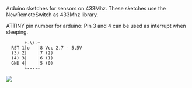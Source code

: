 Arduino sketches for sensors on 433Mhz. These sketches use the NewRemoteSwitch as 433Mhz library.

ATTINY pin number for arduino:
Pin 3 and 4 can be used as interrupt when sleeping.
```
  	   +-\/-+
  RST 1|o   |8 Vcc 2,7 - 5,5V
  (3) 2|    |7 (2)
  (4) 3|    |6 (1)
  GND 4|    |5 (0)
       +----+
```
![](http://highlowtech.org/wp-content/uploads/2011/10/ATtiny45-85.png)